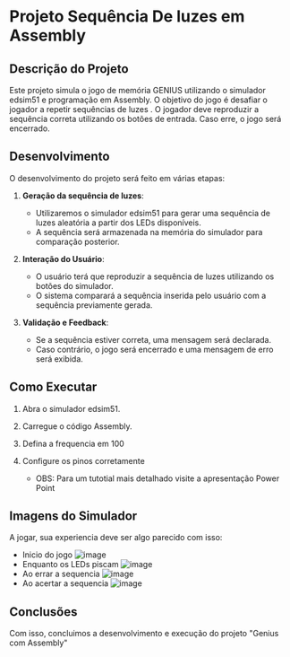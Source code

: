 # Projeto Sequência De luzes em Assembly

## Descrição do Projeto

Este projeto simula o jogo de memória GENIUS utilizando o simulador edsim51 e programação em Assembly. O objetivo do jogo é desafiar o jogador a repetir sequências de luzes . O jogador deve reproduzir a sequência correta utilizando os botões de entrada. Caso erre, o jogo será encerrado.

## Desenvolvimento

O desenvolvimento do projeto será feito em várias etapas:

1. **Geração da sequência de luzes**:
   - Utilizaremos o simulador edsim51 para gerar uma sequência de luzes aleatória a partir dos LEDs disponíveis.
   - A sequência será armazenada na memória do simulador para comparação posterior.

2. **Interação do Usuário**:
   - O usuário terá que reproduzir a sequência de luzes utilizando os botões do simulador.
   - O sistema comparará a sequência inserida pelo usuário com a sequência previamente gerada.

3. **Validação e Feedback**:
   - Se a sequência estiver correta, uma mensagem será declarada.
   - Caso contrário, o jogo será encerrado e uma mensagem de erro será exibida.


## Como Executar

1. Abra o simulador edsim51.
2. Carregue o código Assembly.
3. Defina a frequencia em 100
4. Configure os pinos corretamente

   - OBS: Para um tutotial mais detalhado visite a apresentação Power Point
     
## Imagens do Simulador

A jogar, sua experiencia deve ser algo parecido com isso:
- Inicio do jogo 
![image](https://github.com/user-attachments/assets/768a15c0-434b-4be8-a82e-e57240954813)
- Enquanto os LEDs piscam
![image](https://github.com/user-attachments/assets/c10812f7-ee53-4e6d-a150-07ebd58fc921)
- Ao errar a sequencia
![image](https://github.com/user-attachments/assets/7b0a534c-8b29-4715-a1be-65474066851f)
- Ao acertar a sequencia
![image](https://github.com/user-attachments/assets/7bea653f-c719-4461-a185-0771633aa6aa)


## Conclusões

Com isso, concluimos a desenvolvimento e execução do projeto "Genius com Assembly"
